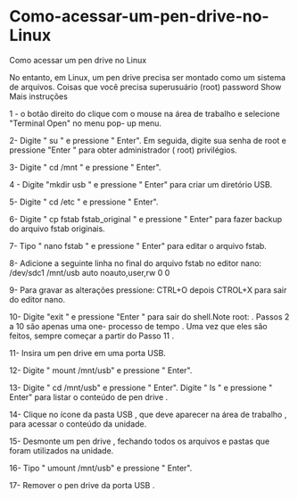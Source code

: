# Como-acessar-um-pen-drive-no-Linux

Como acessar um pen drive no Linux

No entanto, em Linux, um pen drive precisa ser montado como um sistema de arquivos. Coisas que você precisa superusuário (root) password Show Mais instruções 

1 - o botão direito do clique com o mouse na área de trabalho e selecione "Terminal Open" no menu pop- up menu. 

2- Digite " su " e pressione " Enter". Em seguida, digite sua senha de root e pressione "Enter " para obter administrador ( root) privilégios. 

3- Digite " cd /mnt " e pressione " Enter". 
 
4 - Digite "mkdir usb " e pressione " Enter" para criar um diretório USB. 

5- Digite " cd /etc " e pressione " Enter". 
 
6- Digite " cp fstab fstab_original " e pressione " Enter" para fazer backup do arquivo fstab originais. 

7- Tipo " nano fstab " e pressione " Enter" para editar o arquivo fstab. 

8- Adicione a seguinte linha no final do arquivo fstab no editor nano:
/dev/sdc1 /mnt/usb auto noauto,user,rw 0 0 

9- Para gravar as alterações pressione: CTRL+O depois CTROL+X para sair do editor nano. 

10- Digite "exit " e pressione "Enter " para sair do shell.Note root: . Passos 2 a 10 são apenas uma one- processo de tempo . Uma vez que eles são feitos, sempre começar a partir do Passo 11 . 

11- Insira um pen drive em uma porta USB. 

12- Digite " mount  /mnt/usb" e pressione " Enter". 

13- Digite " cd  /mnt/usb" e pressione " Enter". Digite " ls " e pressione " Enter" para listar o conteúdo de pen drive . 

14- Clique no ícone da pasta USB , que deve aparecer na área de trabalho , para acessar o conteúdo da unidade. 

15- Desmonte um pen drive , fechando todos os arquivos e pastas que foram utilizados na unidade. 

16- Tipo " umount  /mnt/usb" e pressione " Enter". 

17- Remover o pen drive da porta USB . 
